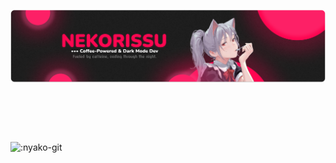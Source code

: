 [![nekorissu](https://github.com/nekorissu/nekorissu/blob/master/GITHUB.png?raw=true)](https://nekorissu.com)

# ⠀⠀⠀




![:nyako-git](https://count.getloli.com/get/@:nyako-git?theme=rule34)

